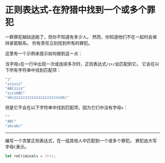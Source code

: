 # 正则表达式-在狩猎中找到一个或多个罪犯

一群罪犯越狱逃跑了，但你不知道有多少人。 然而，你知道他们不在一起时会保持紧密联系。 你有责任立刻找到所有的罪犯。

这里有一个示例来提示如何做到这一点：

当字母`z`在一行中出现一次或连续多次时，正则表达式`/z+/`会匹配到它。 它会在以下所有字符串中找到匹配项：

```js
"z"
"zzzzzz"
"ABCzzzz"
"zzzzABC"
"abczzzzzzzzzzzzzzzzzzzzzabc"
```

但是它不会在以下字符串中找到匹配项，因为它们中没有字母`z`：

```js
""
"ABC"
"abcabc"
```

------

编写一个贪婪正则表达式，在一组其他人中匹配到一个或多个罪犯。 罪犯由大写字母`C`表示。

```js
let reCriminals = /C+/;
```

